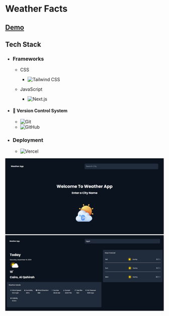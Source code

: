 # Weather Facts

## [Demo](https://weather-app-facts.vercel.app/)

## Tech Stack

- ### Frameworks

  - CSS

    - ![Tailwind CSS](https://img.shields.io/badge/Tailwind%20CSS-%2338B2AC.svg?logo=tailwind-css&logoColor=white)

  - JavaScript
    - ![Next.js](https://img.shields.io/badge/Next.js-black?logo=next.js&logoColor=white)

- #### 🔖 Version Control System

  - ![Git](https://img.shields.io/badge/Git-F05032?logo=git&logoColor=fff)
  - ![GitHub](https://img.shields.io/badge/GitHub-%23121011.svg?logo=github&logoColor=white)

- ### Deployment
  - ![Vercel](https://img.shields.io/badge/Vercel-%23000000.svg?logo=vercel&logoColor=white)

![Home Page](https://github.com/mahmoud-abuyoussef/Weather_App/blob/main/design/home.png)
![Weather Data](https://github.com/mahmoud-abuyoussef/Weather_App/blob/main/design/weather-data.png)
